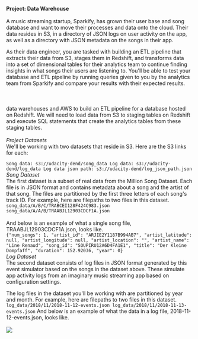 **Project:  Data Warehouse**  <br><br>
A music streaming startup, Sparkify, has grown their user base and song database and want to move their processes and data onto the cloud. Their data resides in S3, in a directory of JSON logs on user activity on the app, as well as a directory with JSON metadata on the songs in their app.

As their data engineer, you are tasked with building an ETL pipeline that extracts their data from S3, stages them in Redshift, and transforms data into a set of dimensional tables for their analytics team to continue finding insights in what songs their users are listening to. You'll be able to test your database and ETL pipeline by running queries given to you by the analytics team from Sparkify and compare your results with their expected results.
<br>
<br>
<br>
<br>
data warehouses and AWS to build an ETL pipeline for a database hosted on Redshift. We  will need to load data from S3 to staging
tables on Redshift and execute SQL statements
that create the analytics tables from these staging tables.
<br>
<br>
*Project Datasets*<br>
We'll be working with two datasets that reside in S3. Here are the S3 links for each:

`Song data: s3://udacity-dend/song_data
Log data: s3://udacity-dend/log_data
Log data json path: s3://udacity-dend/log_json_path.json`
<br>
*Song Dataset*<br>
The first dataset is a subset of real data from the Million Song Dataset. Each file is in JSON format and contains metadata about a song and 
the artist of that song. 
The files are partitioned by the first three letters of each song's track ID. For example, here are filepaths to two files in this dataset.
<br>
`song_data/A/B/C/TRABCEI128F424C983.json
song_data/A/A/B/TRAABJL12903CDCF1A.json`
<br>
<br>
And below is an example of what a single song file, TRAABJL12903CDCF1A.json, looks like.
<br>
`{"num_songs": 1, "artist_id": "ARJIE2Y1187B994AB7", "artist_latitude": null, "artist_longitude": null, "artist_location": "", "artist_name": "Line Renaud", "song_id": "SOUPIRU12A6D4FA1E1", "title": "Der Kleine Dompfaff", "duration": 152.92036, "year": 0}
`
<br>
*Log Dataset*<br>
The second dataset consists of log files in JSON format generated by this event simulator based on the songs in the dataset above.
These simulate app activity logs from an imaginary music streaming app based on configuration settings.

The log files in the dataset you'll be working with are partitioned by year and month. For example, here are filepaths to two files in this dataset.
<br>
`log_data/2018/11/2018-11-12-events.json
log_data/2018/11/2018-11-13-events.json`
And below is an example of what the data in a log file, 2018-11-12-events.json, looks like.
<br>
<br>
![](log-data?raw=true)